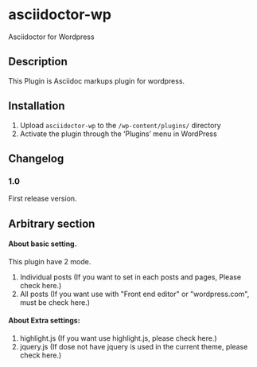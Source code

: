 # asciidoctor-wp
Asciidoctor for Wordpress

## Description

This Plugin is Asciidoc markups plugin for wordpress.

## Installation

1. Upload `asciidoctor-wp` to the `/wp-content/plugins/` directory
2. Activate the plugin through the ‘Plugins’ menu in WordPress

## Changelog

### 1.0
First release version.	


## Arbitrary section

#### About basic setting.

This plugin have 2 mode.
1. Individual posts (If you want to set in each posts and pages, Please check here.)
2. All posts (If you want use with "Front end editor" or "wordpress.com", must be check here.)

#### About Extra settings:

1. highlight.js (If you want use highlight.js, please check here.)
2. jquery.js (If dose not have jquery is used in the current theme, please check here.)
